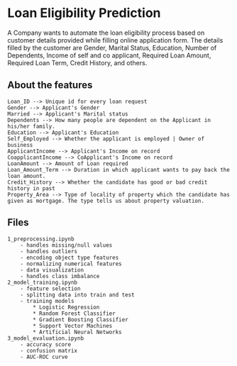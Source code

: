 # Loan Eligibility Prediction

A Company wants to automate the loan eligibility process based on customer details provided while filling online application form. The details filled by the customer are Gender, Marital Status, Education, Number of Dependents, Income of self and co applicant, Required Loan Amount, Required Loan Term, Credit History, and others.

## About the features

```text
Loan_ID --> Unique id for every loan request
Gender --> Applicant's Gender
Married --> Applicant's Marital status
Dependents --> How many people are dependent on the Applicant in his/her family.
Education --> Applicant's Education
Self_Employed --> Whether the applicant is employed | Owner of business
ApplicantIncome --> Applicant's Income on record
CoapplicantIncome --> CoApplicant's Income on record
LoanAmount --> Amount of Loan required
Loan_Amount_Term --> Duration in which applicant wants to pay back the loan amount.
Credit_History --> Whether the candidate has good or bad credit history in past
Property_Area --> Type of locality of property which the candidate has given as mortgage. The type tells us about property valuation.
```

## Files

```text
1_preprocessing.ipynb
    - handles missing/null values 
    - handles outliers
    - encoding object type features
    - normalizing numerical features
    - data visualization
    - handles class imbalance
2_model_training.ipynb
    - feature selection
    - splitting data into train and test
    - training models
        * Logistic Regression
        * Random Forest Classifier
        * Gradient Boosting Classifier
        * Support Vector Machines
        * Artificial Neural Networks
3_model_evaluation.ipynb
    - accuracy score
    - confusion matrix
    - AUC-ROC curve
```
